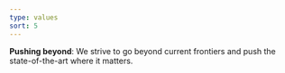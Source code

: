 ```yaml
---
type: values
sort: 5
---
```

**Pushing beyond**: We strive to go beyond current frontiers and push the state-of-the-art where it matters.